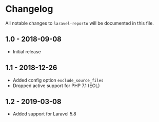 # Changelog

All notable changes to `laravel-reporto` will be documented in this file.

## 1.0 - 2018-09-08
- Initial release

## 1.1 - 2018-12-26
- Added config option `exclude_source_files`
- Dropped active support for PHP 7.1 (EOL)

## 1.2 - 2019-03-08
- Added support for Laravel 5.8